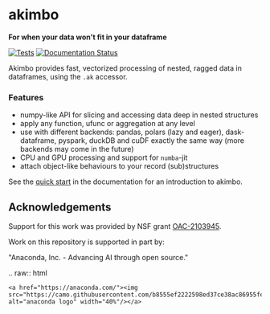 # akimbo

**For when your data won't fit in your dataframe**

[![Tests](https://github.com/intake/akimbo/actions/workflows/pypi.yml/badge.svg)](https://github.com/intake/akimbo/actions/workflows/pypi.yml)
[![Documentation Status](https://readthedocs.org/projects/akimbo/badge/?version=latest)](https://akimbo.readthedocs.io/en/latest/?badge=latest)

Akimbo provides fast, vectorized processing of nested, ragged data
in dataframes, using the ``.ak`` accessor.

### Features

- numpy-like API for slicing and accessing data deep in nested structures
- apply any function, ufunc or aggregation at any level
- use with different backends: pandas, polars (lazy and eager),
  dask-dataframe, pyspark, duckDB and cuDF
  exactly the same way (more backends may come in the future)
- CPU and GPU processing and support for ``numba``-jit
- attach object-like behaviours to your record (sub)structures

See the [quick
start](https://akimbo.readthedocs.io/en/latest/quickstart.html)
in the documentation for an introduction to akimbo.

Acknowledgements
----------------

Support for this work was provided by NSF grant [OAC-2103945](https://www.nsf.gov/awardsearch/showAward?AWD_ID=2103945).

Work on this repository is supported in part by:

"Anaconda, Inc. - Advancing AI through open source."

.. raw:: html

    <a href="https://anaconda.com/"><img src="https://camo.githubusercontent.com/b8555ef2222598ed37ce38ac86955febbd25de7619931bb7dd3c58432181d3b6/68747470733a2f2f626565776172652e6f72672f636f6d6d756e6974792f6d656d626572732f616e61636f6e64612f616e61636f6e64612d6c617267652e706e67" alt="anaconda logo" width="40%"/></a>
